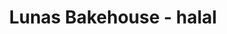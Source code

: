 ---
title: "Lunas Bakehouse - halal"
url: /auckland/lunas-bakehouse-halal-broadway/
shop: bakery
---